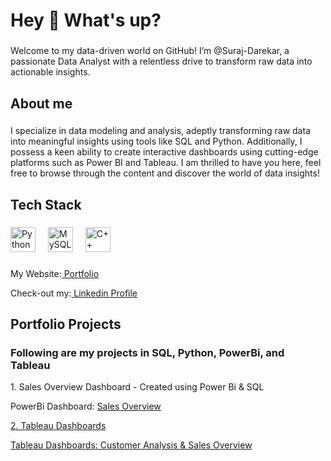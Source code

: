 <h1 align="left">Hey 👋 What's up?</h1>

###

<p align="left">Welcome to my data-driven world on GitHub! I’m @Suraj-Darekar, a passionate Data Analyst with a relentless drive to transform raw data into actionable insights.</p>

###

<h2 align="left">About me</h2>

###

<p align="left">I specialize in data modeling and analysis, adeptly transforming raw data into meaningful insights using tools like SQL and Python. Additionally, I possess a keen ability to create interactive dashboards using cutting-edge platforms such as Power BI and Tableau. I am thrilled to have you here, feel free to browse through the content and discover the world of data insights!</p>

###

<h2 align="left">Tech Stack</h2>

###
<div align="left">
  <img src="https://cdn.jsdelivr.net/gh/devicons/devicon/icons/python/python-original.svg" height="40" alt="Python logo" />
  <img width="12" />
  <img src="https://cdn.jsdelivr.net/gh/devicons/devicon/icons/mysql/mysql-original.svg" height="40" alt="MySQL logo" />
  <img width="12" />
  <img src="https://cdn.jsdelivr.net/gh/devicons/devicon/icons/cplusplus/cplusplus-original.svg" height="40" alt="C++ logo" /> 
</div>


###
<p>My Website:<a href="surajdportfolio.wordpress.com"> Portfolio</a><p>

<p>Check-out my:<a href="linkedin.com/in/surajd"> Linkedin Profile</a><p>


###
<h2 align="left">Portfolio Projects</h2>
<h3 align="left">Following are my projects in SQL, Python, PowerBi, and Tableau </h3>

<p align="left"> 1. Sales Overview Dashboard - Created using Power Bi & SQL </p>
<p> PowerBi Dashboard: <a href="https://app.powerbi.com/view?r=eyJrIjoiNTNiOTdhNmMtOTJmZi00NDAzLWFlZDMtMTY4YTU3YmU2OTYyIiwidCI6IjUxMTQ5MWQ3LWY3YzctNDRjNC05Njg0LTgzODFjM2FmYzhhYSJ9"> Sales Overview </p>

<p align="left"> 2. Tableau Dashboards </p>
<p> Tableau Dashboards: <a href="https://public.tableau.com/app/profile/suraj.darekar"> Customer Analysis & Sales Overview </p>

